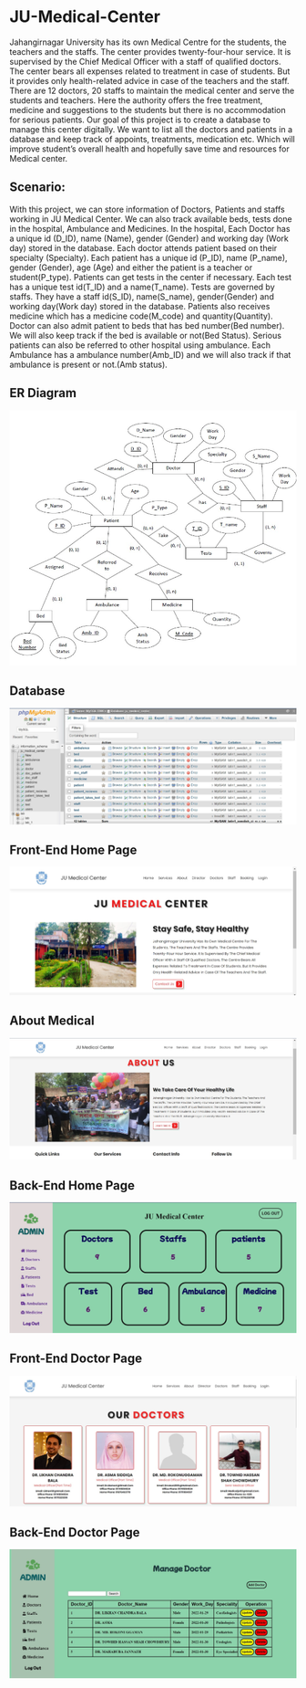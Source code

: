 # JU-Medical-Center

Jahangirnagar University has its own Medical Centre for the students, the
teachers and the staffs. The center provides twenty-four-hour service. It is
supervised by the Chief Medical Officer with a staff of qualified doctors. The
center bears all expenses related to treatment in case of students. But it provides
only health-related advice in case of the teachers and the staff.
There are 12 doctors, 20 staffs to maintain the medical center and serve the
students and teachers. Here the authority offers the free treatment, medicine and
suggestions to the students but there is no accommodation for serious patients.
Our goal of this project is to create a database to manage this center digitally. We
want to list all the doctors and patients in a database and keep track of appoints,
treatments, medication etc. Which will improve student’s overall health and
hopefully save time and resources for Medical center.


## Scenario:


With this project, we can store information of Doctors, Patients and staffs working
in JU Medical Center. We can also track available beds, tests done in the hospital,
Ambulance and Medicines.
In the hospital, Each Doctor has a unique id (D_ID), name (Name), gender (Gender)
and working day (Work day) stored in the database. Each doctor attends patient
based on their specialty (Specialty). Each patient has a unique id (P_ID), name
(P_name), gender (Gender), age (Age) and either the patient is a teacher or
student(P_type). Patients can get tests in the center if necessary. Each test has a
unique test id(T_ID) and a name(T_name). Tests are governed by staffs. They have a
staff id(S_ID), name(S_name), gender(Gender) and working day(Work day) stored
in the database. Patients also receives medicine which has a medicine
code(M_code) and quantity(Quantity). Doctor can also admit patient to beds that
has bed number(Bed number). We will also keep track if the bed is available or
not(Bed Status). Serious patients can also be referred to other hospital using
ambulance. Each Ambulance has a ambulance number(Amb_ID) and we will also
track if that ambulance is present or not.(Amb status).


## ER Diagram

<img src="https://github.com/amitazim/JU-Medical-Center/blob/main/image/ER%20Diagram.jpg" alt="ER Diagram">


## Database

<img src="https://github.com/amitazim/JU-Medical-Center/blob/main/image/database.jpg" alt="Database">


## Front-End Home Page

<img src="https://github.com/amitazim/JU-Medical-Center/blob/main/image/Screenshot_2.jpg" alt="Home Page">


## About Medical

<img src="https://github.com/amitazim/JU-Medical-Center/blob/main/image/Screenshot_4.jpg" alt="About Medical">


## Back-End Home Page

<img src="https://github.com/amitazim/JU-Medical-Center/blob/main/image/Screenshot_10.jpg" alt="Home Page">


## Front-End Doctor Page

<img src="https://github.com/amitazim/JU-Medical-Center/blob/main/image/Screenshot_6.jpg" alt="Doctor Page">


## Back-End Doctor Page

<img src="https://github.com/amitazim/JU-Medical-Center/blob/main/image/Screenshot_11.jpg" alt="Doctor Page">

